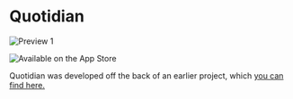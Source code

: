 # Quotidian

![Preview 1](https://raw.githubusercontent.com/swillsea/DailyDiary/d18bf4becd6ac30416a08086671b9a00316a7b4e/Demo/Demo.gif)

![Available on the App Store](https://itunes.apple.com/us/app/quotidian-everyday-journal/id1118992581?ls=1&mt=8)

Quotidian was developed off the back of an earlier project, which [you can find here.](https://github.com/michaelmerrill/Instaclone)

